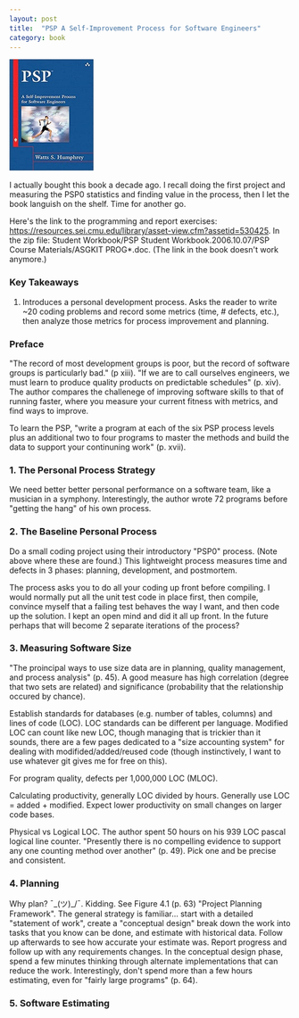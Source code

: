 ```yaml
---
layout: post
title:  "PSP A Self-Improvement Process for Software Engineers"
category: book
---
```


![Book cover](/assets/psp-a-self-improvement-process-for-software-engineers.jpg)

I actually bought this book a decade ago. I recall doing the first project and measuring the PSP0 statistics and finding value in the process, then I let the book languish on the shelf. Time for another go.

Here's the link to the programming and report exercises: https://resources.sei.cmu.edu/library/asset-view.cfm?assetid=530425. In the zip file: Student Workbook/PSP Student Workbook.2006.10.07/PSP Course Materials/ASGKIT PROG*.doc. (The link in the book doesn't work anymore.)

### Key Takeaways
1. Introduces a personal development process. Asks the reader to write ~20 coding problems and record some metrics (time, # defects, etc.), then analyze those metrics for process improvement and planning.

### Preface
"The record of most development groups is poor, but the record of software groups is particularly bad." (p xiii). "If we are to call ourselves engineers, we must learn to produce quality products on predictable schedules" (p. xiv). The author compares the challenege of improving software skills to that of running faster, where you measure your current fitness with metrics, and find ways to improve.

To learn the PSP, "write a program at each of the six PSP process levels plus an additional two to four programs to master the methods and build the data to support your continuning work" (p. xvii).

### 1. The Personal Process Strategy
We need better better personal performance on a software team, like a musician in a symphony. Interestingly, the author wrote 72 programs before "getting the hang" of his own process. 

### 2. The Baseline Personal Process
Do a small coding project using their introductory "PSP0" process. (Note above where these are found.) This lightweight process measures time and defects in 3 phases: planning, development, and postmortem.

The process asks you to do all your coding up front before compiling. I would normally put all the unit test code in place first, then compile, convince myself that a failing test behaves the way I want, and then code up the solution. I kept an open mind and did it all up front. In the future perhaps that will become 2 separate iterations of the process?

### 3. Measuring Software Size
"The proincipal ways to use size data are in planning, quality management, and process analysis" (p. 45). A good measure has high correlation (degree that two sets are related) and significance (probability that the relationship occured by chance).

Establish standards for databases (e.g. number of tables, columns) and lines of code (LOC). LOC standards can be different per language. Modified LOC can count like new LOC, though managing that is trickier than it sounds, there are a few pages dedicated to a "size accounting system" for dealing with modifided/added/reused code (though instinctively, I want to use whatever git gives me for free on this).

For program quality, defects per 1,000,000 LOC (MLOC).

Calculating productivity, generally LOC divided by hours. Generally use LOC = added + modified. Expect lower productivity on small changes on larger code bases.

Physical vs Logical LOC. The author spent 50 hours on his 939 LOC pascal logical line counter. "Presently there is no compelling evidence to support any one counting method over another" (p. 49). Pick one and be precise and consistent.

### 4. Planning
Why plan? ¯\_(ツ)_/¯. Kidding. See Figure 4.1 (p. 63) "Project Planning Framework". The general strategy is familiar... start with a detailed "statement of work", create a "conceptual design" break down the work into tasks that you know can be done, and estimate with historical data. Follow up afterwards to see how accurate your estimate was. Report progress and follow up with any requirements changes. In the conceptual design phase, spend a few minutes thinking through alternate implementations that can reduce the work. Interestingly, don't spend more than a few hours estimating, even for "fairly large programs" (p. 64).

### 5. Software Estimating
